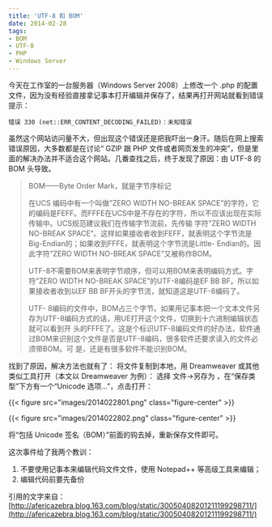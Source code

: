 ```yaml
---
title: 'UTF-8 和 BOM'
date: 2014-02-28
tags:
- BOM
- UTF-8
- PHP
- Windows Server
---
```


今天在工作室的一台服务器（Windows Server 2008）上修改一个 .php 的配置文件，因为没有经验直接拿记事本打开编辑并保存了，结果再打开网站就看到错误提示：

```
错误 330 (net::ERR_CONTENT_DECODING_FAILED)：未知错误
```
<!--more-->
虽然这个网站访问量不大，但出现这个错误还是把我吓出一身汗。随后在网上搜索错误原因，大多数都是在讨论“ GZIP 跟 PHP 文件或者网页发生的冲突”，但是里面的解决办法并不适合这个网站。几番查找之后，终于发现了原因：由 UTF-8 的 BOM 头导致。

> BOM——Byte Order Mark，就是字节序标记
>
> 在UCS 编码中有一个叫做”ZERO WIDTH NO-BREAK SPACE”的字符，它的编码是FEFF。而FFFE在UCS中是不存在的字符，所以不应该出现在实际传输中。UCS规范建议我们在传输字节流前，先传输 字符”ZERO WIDTH NO-BREAK SPACE”。这样如果接收者收到FEFF，就表明这个字节流是Big-Endian的；如果收到FFFE，就表明这个字节流是Little- Endian的。因此字符”ZERO WIDTH NO-BREAK SPACE”又被称作BOM。
>
> UTF-8不需要BOM来表明字节顺序，但可以用BOM来表明编码方式。字符”ZERO WIDTH NO-BREAK SPACE”的UTF-8编码是EF BB BF。所以如果接收者收到以EF BB BF开头的字节流，就知道这是UTF-8编码了。
>
> UTF- 8编码的文件中，BOM占三个字节。如果用记事本把一个文本文件另存为UTF-8编码方式的话，用UE打开这个文件，切换到十六进制编辑状态就可以看到开 头的FFFE了。这是个标识UTF-8编码文件的好办法，软件通过BOM来识别这个文件是否是UTF-8编码，很多软件还要求读入的文件必须带BOM。可 是，还是有很多软件不能识别BOM。

找到了原因，解决方法也就有了：
将文件复制到本地，用 Dreamweaver 或其他类似工具打开（本文以 Dreamweaver 为例）：
选择 文件->另存为 ，在“保存类型”下方有一个“Unicode 选项…”，点击打开：

{{< figure src="images/2014022801.png" class="figure-center" >}}

{{< figure src="images/2014022802.png" class="figure-center" >}}

将“包括 Unicode 签名（BOM）”前面的钩去掉，重新保存文件即可。

这次事件给了我两个教训：
1. 不要使用记事本来编辑代码文件文件，使用 Notepad++ 等高级工具来编辑；
2. 编辑代码前要先备份

引用的文字来自：
[http://afericazebra.blog.163.com/blog/static/30050408201211199298711/](http://afericazebra.blog.163.com/blog/static/30050408201211199298711/)